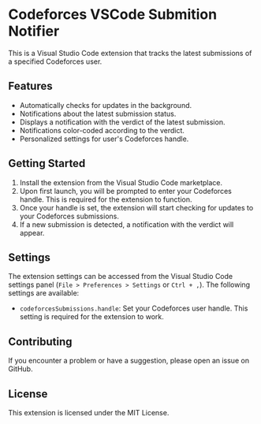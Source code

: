 # Codeforces VSCode Submition Notifier

This is a Visual Studio Code extension that tracks the latest submissions of a specified Codeforces user. 

## Features

- Automatically checks for updates in the background.
- Notifications about the latest submission status.
- Displays a notification with the verdict of the latest submission.
- Notifications color-coded according to the verdict.
- Personalized settings for user's Codeforces handle.

## Getting Started

1. Install the extension from the Visual Studio Code marketplace.
2. Upon first launch, you will be prompted to enter your Codeforces handle. This is required for the extension to function.
3. Once your handle is set, the extension will start checking for updates to your Codeforces submissions.
4. If a new submission is detected, a notification with the verdict will appear.

## Settings

The extension settings can be accessed from the Visual Studio Code settings panel (`File > Preferences > Settings` or `Ctrl + ,`). The following settings are available:

- `codeforcesSubmissions.handle`: Set your Codeforces user handle. This setting is required for the extension to work.

## Contributing

If you encounter a problem or have a suggestion, please open an issue on GitHub.

## License

This extension is licensed under the MIT License.
